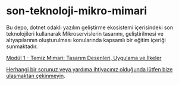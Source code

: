 # son-teknoloji-mikro-mimari
Bu depo, dotnet odaklı yazılım geliştirme ekosistemi içerisindeki son teknolojileri kullanarak Mikroservislerin tasarımı, geliştirilmesi ve altyapılarının oluşturulması konularında kapsamlı bir eğitim içeriği sunmaktadır. 

[Modül 1 - Temiz Mimari: Tasarım Desenleri, Uygulama ve İlkeler](modul-1/README.md)


[Herhangi bir sorunuz veya yardıma ihtiyacınız olduğunda lütfen bize ulaşmaktan çekinmeyin](mailto:training@runicbytes.com?subject=Son%20Teknolojiler%20ile%20Mikroservisler%20ve%20Mimari%20Altyapı%20Eğitimi%20Hakkında).
